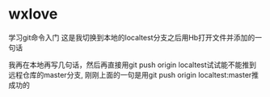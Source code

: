 # wxlove
学习git命令入门
这是我切换到本地的localtest分支之后用Hb打开文件并添加的一句话

我再在本地再写几句话，然后再直接用git push origin localtest试试能不能推到远程仓库的master分支,
刚刚上面的一句是用git push origin localtest:master推成功的

